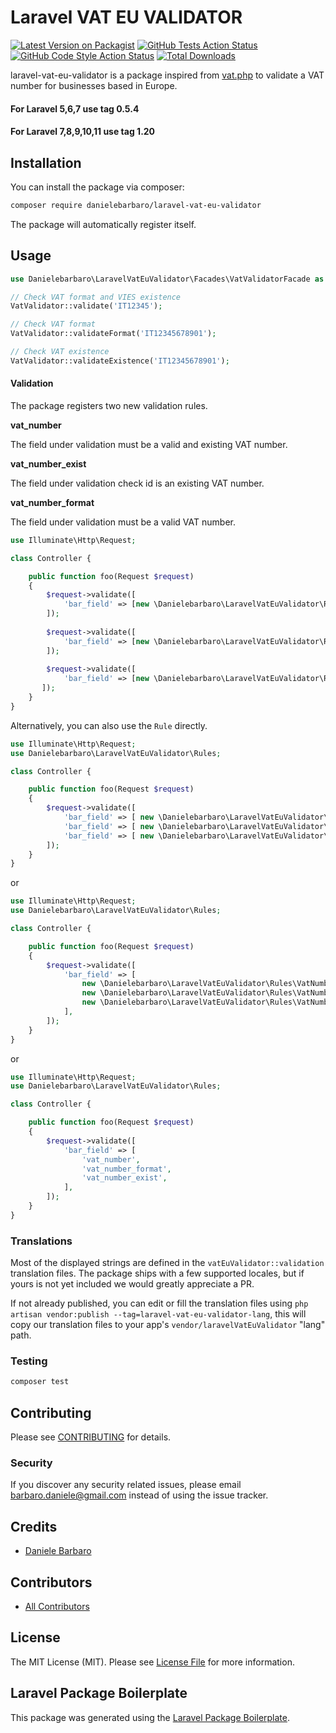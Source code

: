 Laravel VAT EU VALIDATOR
================

[![Latest Version on Packagist](https://img.shields.io/packagist/v/danielebarbaro/laravel-vat-eu-validator.svg?style=flat-square)](https://packagist.org/packages/danielebarbaro/laravel-vat-eu-validator)
[![GitHub Tests Action Status](https://img.shields.io/github/workflow/status/danielebarbaro/laravel-vat-eu-validator/run-tests?label=tests)](https://github.com/danielebarbaro/laravel-vat-eu-validator/actions?query=workflow%3Arun-tests+branch%3Amain)
[![GitHub Code Style Action Status](https://img.shields.io/github/workflow/status/danielebarbaro/laravel-vat-eu-validator/Check%20&%20fix%20styling?label=code%20style)](https://github.com/danielebarbaro/laravel-vat-eu-validator/actions?query=workflow%3A"Check+%26+fix+styling"+branch%3Amain)
[![Total Downloads](https://img.shields.io/packagist/dt/danielebarbaro/laravel-vat-eu-validator.svg?style=flat-square)](https://packagist.org/packages/danielebarbaro/laravel-vat-eu-validator)

laravel-vat-eu-validator is a package inspired from [vat.php](https://github.com/dannyvankooten/vat.php) to validate a VAT number for businesses based in Europe.

#### For Laravel 5,6,7 use tag 0.5.4
#### For Laravel 7,8,9,10,11 use tag 1.20

## Installation

You can install the package via composer:

```bash
composer require danielebarbaro/laravel-vat-eu-validator
```

The package will automatically register itself.

## Usage

```php
use Danielebarbaro\LaravelVatEuValidator\Facades\VatValidatorFacade as VatValidator;

// Check VAT format and VIES existence
VatValidator::validate('IT12345');

// Check VAT format
VatValidator::validateFormat('IT12345678901'); 

// Check VAT existence
VatValidator::validateExistence('IT12345678901');

```

#### Validation

The package registers two new validation rules.

**vat_number**

The field under validation must be a valid and existing VAT number.

**vat_number_exist**

The field under validation check id is an existing VAT number.

**vat_number_format**

The field under validation must be a valid VAT number.

```php
use Illuminate\Http\Request;

class Controller {

    public function foo(Request $request) 
    {
        $request->validate([
            'bar_field' => [new \Danielebarbaro\LaravelVatEuValidator\Rules\VatNumber()],
        ]);
        
        $request->validate([
            'bar_field' => [new \Danielebarbaro\LaravelVatEuValidator\Rules\VatNumberExist()],
        ]);
        
        $request->validate([
            'bar_field' => [new \Danielebarbaro\LaravelVatEuValidator\Rules\VatNumberFormat()],
       ]);
    }
}
```

Alternatively, you can also use the `Rule` directly.

```php
use Illuminate\Http\Request;
use Danielebarbaro\LaravelVatEuValidator\Rules;

class Controller {

    public function foo(Request $request) 
    {
        $request->validate([
            'bar_field' => [ new \Danielebarbaro\LaravelVatEuValidator\Rules\VatNumber() ],
            'bar_field' => [ new \Danielebarbaro\LaravelVatEuValidator\Rules\VatNumberExist() ],
            'bar_field' => [ new \Danielebarbaro\LaravelVatEuValidator\Rules\VatNumberFormat() ],
        ]);
    }
}
```

or

```php
use Illuminate\Http\Request;
use Danielebarbaro\LaravelVatEuValidator\Rules;

class Controller {

    public function foo(Request $request)
    {
        $request->validate([
            'bar_field' => [
                new \Danielebarbaro\LaravelVatEuValidator\Rules\VatNumber(),
                new \Danielebarbaro\LaravelVatEuValidator\Rules\VatNumberExist(),
                new \Danielebarbaro\LaravelVatEuValidator\Rules\VatNumberFormat(),
            ],
        ]);
    }
}
```

or

```php
use Illuminate\Http\Request;
use Danielebarbaro\LaravelVatEuValidator\Rules;

class Controller {

    public function foo(Request $request)
    {
        $request->validate([
            'bar_field' => [
                'vat_number',
                'vat_number_format',
                'vat_number_exist',
            ],
        ]);
    }
}
```

### Translations
Most of the displayed strings are defined in the `vatEuValidator::validation` translation files. The package ships with a few supported locales, but if yours is not yet included we would greatly appreciate a PR.

If not already published, you can edit or fill the translation files using `php artisan vendor:publish --tag=laravel-vat-eu-validator-lang`, this will copy our translation files to your app's `vendor/laravelVatEuValidator` "lang" path.

### Testing

``` bash
composer test
```

## Contributing

Please see [CONTRIBUTING](CONTRIBUTING.md) for details.

### Security

If you discover any security related issues, please email barbaro.daniele@gmail.com instead of using the issue tracker.

## Credits

- [Daniele Barbaro](https://daniele.barbaro.online)

## Contributors
- [All Contributors](../../contributors)

## License

The MIT License (MIT). Please see [License File](LICENSE.md) for more information.

## Laravel Package Boilerplate

This package was generated using the [Laravel Package Boilerplate](https://laravelpackageboilerplate.com).

